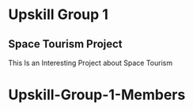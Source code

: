 <h1> Upskill Group 1 </h1>
<h2> Space Tourism Project </h2>

<p>This Is an Interesting Project about Space Tourism </p>

# Upskill-Group-1-Members

